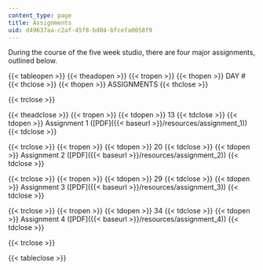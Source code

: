 ```yaml
---
content_type: page
title: Assignments
uid: d49637aa-c2af-45f8-bd04-bfcefa0058f9
---
```


During the course of the five week studio, there are four major assignments, outlined below.

{{< tableopen >}}
{{< theadopen >}}
{{< tropen >}}
{{< thopen >}}
DAY #
{{< thclose >}}
{{< thopen >}}
ASSIGNMENTS
{{< thclose >}}

{{< trclose >}}

{{< theadclose >}}
{{< tropen >}}
{{< tdopen >}}
13
{{< tdclose >}}
{{< tdopen >}}
Assignment 1 ([PDF]({{< baseurl >}}/resources/assignment_1))
{{< tdclose >}}

{{< trclose >}}
{{< tropen >}}
{{< tdopen >}}
20
{{< tdclose >}}
{{< tdopen >}}
Assignment 2 ([PDF]({{< baseurl >}}/resources/assignment_2))
{{< tdclose >}}

{{< trclose >}}
{{< tropen >}}
{{< tdopen >}}
29
{{< tdclose >}}
{{< tdopen >}}
Assignment 3 ([PDF]({{< baseurl >}}/resources/assignment_3))
{{< tdclose >}}

{{< trclose >}}
{{< tropen >}}
{{< tdopen >}}
34
{{< tdclose >}}
{{< tdopen >}}
Assignment 4 ([PDF]({{< baseurl >}}/resources/assignment_4))
{{< tdclose >}}

{{< trclose >}}

{{< tableclose >}}